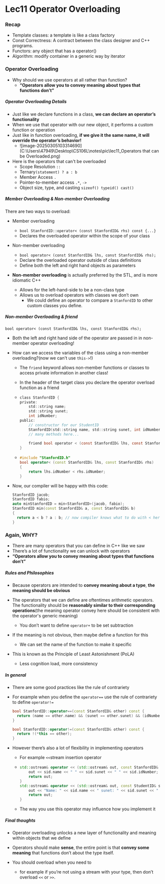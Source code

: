 # Lec11 Operator Overloading

### Recap

* Template classes: a template is like a class factory
* Const Correctness: A contract between the class designer and C++ programs.
* Functors: any object that has a operator()
* Algorithm: modify container in a generic way by iterator

### Operator Overloading

* Why should we use operators at all rather than function?
  * **“Operators allow you to convey meaning about types that functions don’t”**

##### Operator Overloading Details

*  Just like we declare functions in a class, **we can declare an operator’s functionality**
* When we use that operator with our new object, it performs a custom function or operation
* Just like in function overloading, **if we give it the same name, it will override the operator’s behavior!**
  * ![image-20250305103314690](C:\Users\47949\Desktop\CS106L\notes\pic\lec11_Operators that can be Overloaded.png)
* Here is the operators that can't be overloaded
  * Scope Resolution `::`
  * Ternary`(statement) ? a : b`
  * Member Access `.`
  * Pointer-to-member access `.*`, `->`
  * Object size, type, and casting `sizeof() typeid() cast()`

##### Member Overloading & Non-member Overloading

There are two ways to overload: 

* Member overloading 
  * `bool StanfordID::operator< (const StanfordID& rhs) const {...}`
  * Declares the overloaded operator within the scope of your class
* Non-member overloading 
  * `bool operator< (const StanfordID& lhs, const StanfordID& rhs);`
  * Declare the overloaded operator outside of class definitions 
  * Define both the left and right hand objects as parameters 

* **Non-member overloading** is actually preferred by the STL, and is more idiomatic C++
  * Allows for the left-hand-side to be a non-class type
  * Allows us to overload operators with classes we don’t own
    * We could define an operator to compare a `StanfordID` to other custom classes you define.

##### Non-member Overloading & friend

`bool operator< (const StanfordID& lhs, const StanfordID& rhs);`

* Both the left and right hand side of the operator are passed in in non-member operator overloading!

* How can we access the variables of the class using a non-member overloading?(now we can't use `this->`!)

  * The `friend` keyword allows non-member functions or classes to access private information in another class!

  * In the header of the target class you declare the operator overload function as a friend

  * ```.h file
    class StanfordID {
    private:
    	std::string name;
    	std::string sunet;
    	int idNumber;
    public:
    	// constructor for our StudentID
    	StanfordID(std::string name, std::string sunet, int idNumber);
    	// many methods here...
     
    	friend bool operator < (const StanfordID& lhs, const StanfordID& rhs);
    }
    ```

  * ```.cpp file
    #include "StanfordID.h"
    bool operator< (const StanfordID& lhs, const StanfordID& rhs)
    {
    	return lhs.idNumber < rhs.idNumber;
    }
    ```

* Now, our compiler will be happy with this code:

  ```.cpp file
  StanfordID jacob;
  StanfordID fabio;
  auto minStanfordID = min<StanfordID>(jacob, fabio);
  StanfordID min(const StanfordID& a, const StanfordID& b)
  {
  	return a < b ? a : b; // now compiler knows what to do with < here
  } 
  ```

### Again, WHY?

* There are many operators that you can define in C++ like we saw
* There’s a lot of functionality we can unlock with operators
* **“Operators allow you to convey meaning about types that functions don’t”**

##### Rules and Philosophies 

* Because operators are intended to **convey meaning about a type**, **the meaning should be obvious**
* The operators that we can define are oftentimes arithmetic operators. The functionality should be **reasonably similar to their corresponding operations**(the meaning operator convey here should be consistent with the operator's generic meaning)
  * You don’t want to define `operator+` to be set subtraction

* If the meaning is not obvious, then maybe define a function for this
  * We can set the name of the function to make it specific
* This is known as the Principle of Least Astonishment (PoLA)
  * Less cognition load, more consistency

##### In general

* There are some good practices like the rule of contrariety

* For example when you define the `operator==` use the rule of contrariety to define `operator!=`

  ```.cpp file
  bool StanfordID::operator==(const StanfordID& other) const {
  	return (name == other.name) && (sunet == other.sunet) && (idNumber == other.idNumber);
  }
  
  bool StanfordID::operator!=(const StanfordID& other) const {
  	return !(*this == other);
  }
  ```

* However there’s also a lot of flexibility in implementing operators

  * For example `<<`stream insertion operator

  * ```c++
    std::ostream& operator << (std::ostream& out, const StanfordID& sid) {
    	out << sid.name << " " << sid.sunet << " " << sid.idNumber;
    	return out;
    }
    std::ostream& operator << (std::ostream& out, const StudentID& sid) {
    	out << "Name: " << sid.name << " sunet: " << sid.sunet << " idnumber: " << sid.idNumber;
    	return out;
    }
    ```

  * The way you use this operator may influence how you implement it

##### Final thoughts

* Operator overloading unlocks a new layer of functionality and meaning within objects that we define
* Operators should make **sense**, the entire point is that **convey some meaning** that functions don’t about the type itself.

* You should overload when you need to
  * for example if you’re not using a stream with your type, then don’t overload `<<` or `>>`.